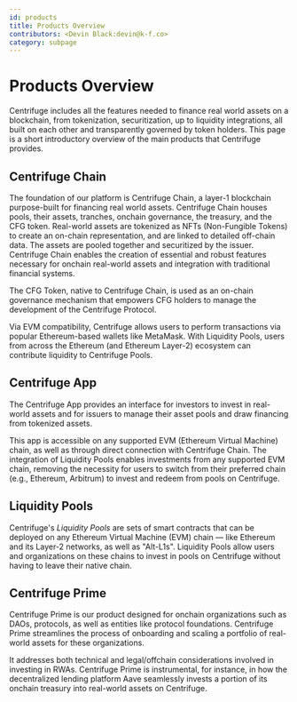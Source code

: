 ```yaml
---
id: products
title: Products Overview
contributors: <Devin Black:devin@k-f.co>
category: subpage
---
```


# Products Overview

Centrifuge includes all the features needed to finance real world assets on a blockchain, from tokenization, securitization, up to liquidity integrations, all built on each other and transparently governed by token holders. This page is a short introductory overview of the main products that Centrifuge provides.

## Centrifuge Chain

The foundation of our platform is Centrifuge Chain, a layer-1 blockchain purpose-built for financing real world assets. Centrifuge Chain houses pools, their assets, tranches, onchain governance, the treasury, and the CFG token. Real-world assets are tokenized as NFTs (Non-Fungible Tokens) to create an on-chain representation, and are linked to detailed off-chain data. The assets are pooled together and securitized by the issuer. Centrifuge Chain enables the creation of essential and robust features necessary for onchain real-world assets and integration with traditional financial systems.

The CFG Token, native to Centrifuge Chain, is used as an on-chain governance mechanism that empowers CFG holders to manage the development of the Centrifuge Protocol.

Via EVM compatibility, Centrifuge allows users to perform transactions via popular Ethereum-based wallets like MetaMask. With Liquidity Pools, users from across the Ethereum (and Ethereum Layer-2) ecosystem can contribute liquidity to Centrifuge Pools.

## Centrifuge App

The Centrifuge App provides an interface for investors to invest in real-world assets and for issuers to manage their asset pools and draw financing from tokenized assets.

This app is accessible on any supported EVM (Ethereum Virtual Machine) chain, as well as through direct connection with Centrifuge Chain. The integration of Liquidity Pools enables investments from any supported EVM chain, removing the necessity for users to switch from their preferred chain (e.g., Ethereum, Arbitrum) to invest and redeem from pools on Centrifuge.

## Liquidity Pools

Centrifuge's _Liquidity Pools_ are sets of smart contracts that can be deployed on any Ethereum Virtual Machine (EVM) chain — like Ethereum and its Layer-2 networks, as well as "Alt-L1s". Liquidity Pools allow users and organizations on these chains to invest in pools on Centrifuge without having to leave their native chain.

## Centrifuge Prime

Centrifuge Prime is our product designed for onchain organizations such as DAOs, protocols, as well as entities like protocol foundations. Centrifuge Prime streamlines the process of onboarding and scaling a portfolio of real-world assets for these organizations.

It addresses both technical and legal/offchain considerations involved in investing in RWAs. Centrifuge Prime is instrumental, for instance, in how the decentralized lending platform Aave seamlessly invests a portion of its onchain treasury into real-world assets on Centrifuge.
